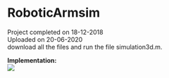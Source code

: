 # RoboticArmsim
Project completed on 18-12-2018\
Uploaded on 20-06-2020\
download all the files and run the file simulation3d.m.

**Implementation:**\
![](https://github.com/satyamgupta2708/RoboticArmsim/blob/master/robticarm3d.gif)
